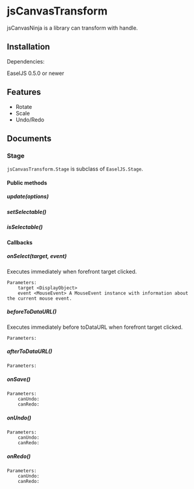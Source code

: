 
# jsCanvasTransform

jsCanvasNinja is a library can transform with handle.

## Installation

Dependencies:

EaselJS 0.5.0 or newer

## Features

- Rotate
- Scale
- Undo/Redo

## Documents

### Stage

`jsCanvasTransform.Stage` is subclass of `EaselJS.Stage`.

#### Public methods

##### update(options)

##### setSelectable()

##### isSelectable()

##### 

#### Callbacks

##### onSelect(target, event)

Executes immediately when forefront target clicked.

```
Parameters:
	target <DisplayObject>
	event <MouseEvent> A MouseEvent instance with information about the current mouse event.
```

##### beforeToDataURL()

Executes immediately before toDataURL when forefront target clicked.

```
Parameters:
```

##### afterToDataURL()

```
Parameters:
```

##### onSave()

```
Parameters:
	canUndo:
	canRedo:
```

##### onUndo()

```
Parameters:
	canUndo:
	canRedo:
```

##### onRedo()

```
Parameters:
	canUndo:
	canRedo:
```


